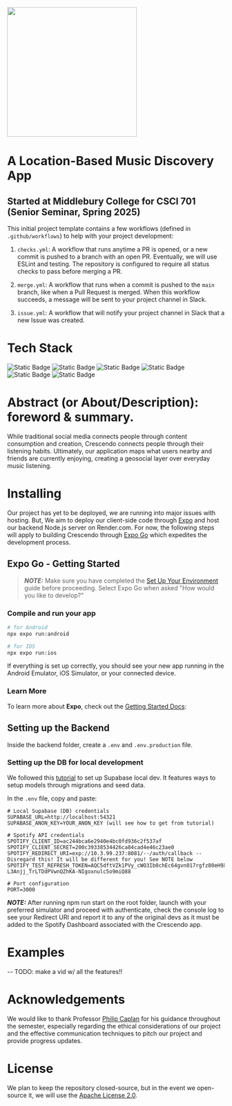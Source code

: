 
<img src="https://github.com/user-attachments/assets/a3055d34-0123-4097-95d8-8c633e1bbde5" width="300" />

# A Location-Based Music Discovery App


## Started at Middlebury College for CSCI 701 (Senior Seminar, Spring 2025)

This initial project template contains a few workflows (defined in `.github/workflows`) to help with your project development:

1. `checks.yml`: A workflow that runs anytime a PR is opened, or a new commit is pushed to a branch with an open PR. Eventually, we will use ESLint and testing. The repository is configured to require all status checks to pass before merging a PR.

2. `merge.yml`: A workflow that runs when a commit is pushed to the `main` branch, like when a Pull Request is merged. When this workflow succeeds, a message will be sent to your project channel in Slack.

3. `issue.yml`: A workflow that will notify your project channel in Slack that a new Issue was created.

# Tech Stack

![Static Badge](https://img.shields.io/badge/React%20Native-%2361DBFB?logo=React&labelColor=black)
![Static Badge](https://img.shields.io/badge/Expo-%23ffffff?logo=Expo&labelColor=black)
![Static Badge](https://img.shields.io/badge/PostgreSQL-%23326790?logo=PostgreSQL&labelColor=D3D3D3)
![Static Badge](https://img.shields.io/badge/Supabase-black?logo=Supabase&labelColor=black&color=%2340CE8D)
![Static Badge](https://img.shields.io/badge/Express-black?logo=Express)
![Static Badge](https://img.shields.io/badge/Node.js-red?logo=Node.js&labelColor=%23505050&color=%235E9F4E)


# Abstract (or About/Description): foreword & summary.
While traditional social media connects people through content consumption and creation, Crescendo connects people through their listening habits. 
Ultimately, our application maps what users nearby and friends are currently enjoying, creating a geosocial layer over everyday music listening.

# Installing

Our project has yet to be deployed, we are running into major issues with hosting. But, We aim to deploy our client-side code through [Expo](https://docs.expo.dev/build/setup/) and host our backend Node.js server on Render.com.
For now, the following steps will apply to building Crescendo through [Expo Go](https://expo.dev/go) which expedites the development process.

## Expo Go - Getting Started

> **_NOTE:_** Make sure you have completed the [Set Up Your Environment](https://docs.expo.dev/get-started/set-up-your-environment/) guide before proceeding. Select Expo Go when asked "How would you like to develop?"


### Compile and run your app

```sh
# for Android
npx expo run:android

# for IOS
npx expo run:ios
```

If everything is set up correctly, you should see your new app running in the Android Emulator, iOS Simulator, or your connected device.

### Learn More

To learn more about **Expo**, check out the [Getting Started Docs](https://docs.expo.dev/get-started/introduction/):

## Setting up the Backend

Inside the backend folder, create a ```.env``` and ```.env.production``` file.

### Setting up the DB for local development

We followed this [tutorial](https://www.youtube.com/watch?v=BceVcpiOlKM&t=719s) to set up Supabase local dev.
It features ways to setup models through migrations and seed data.

In the ```.env``` file, copy and paste:

```
# Local Supabase (DB) credentials
SUPABASE_URL=http://localhost:54321
SUPABASE_ANON_KEY=YOUR_ANON_KEY (will see how to get from tutorial)

# Spotify API credentials
SPOTIFY_CLIENT_ID=ac244bca6e2940e4bc0fd936c2f537af
SPOTIFY_CLIENT_SECRET=200c39338534426ca84cad4e46c23ae0
SPOTIFY_REDIRECT_URI=exp://10.3.99.237:8081/--/auth/callback -- Disregard this! It will be different for you! See NOTE below
SPOTIFY_TEST_REFRESH_TOKEN=AQC5dftVZk1PVy_cWO3Ib0chEc64gvn017rgfz80eH9X43hRXIlIdPHQdm74ezC44HCO0G2cvv7rpANQOY1koQ72YX-L3Anjj_TrLTDdPVwnQZhKA-NIgoxnulc5o9miQ88

# Port configuration
PORT=3000
```
**_NOTE:_** After running npm run start on the root folder, launch with your preferred simulator and proceed with authenticate, check the console log to see your Redirect URI and report it to any of the original devs as it must be added to the Spotify Dashboard associated with the Crescendo app.


# Examples

-- TODO: make a vid w/ all the features!!

# Acknowledgements
We would like to thank Professor [Philip Caplan](https://www.middlebury.edu/college/people/philip-caplan) for his guidance throughout the semester, especially regarding the ethical considerations of our project and the effective communication techniques to pitch our project and provide progress updates. 

# License
We plan to keep the repository closed-source, but in the event we open-source it, we will use the [Apache License 2.0](https://choosealicense.com/licenses/apache-2.0/).

